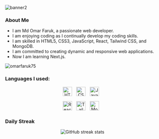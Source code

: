 ![banner2](https://github.com/omarfaruk75/omarfaruk75/assets/134272454/1bbdd4da-dc44-4aed-a44c-511df08af5bc)

### About Me
- I am Md Omar Faruk, a passionate web developer.
- I am enjoying coding as I continually develop my coding skills.
- I am skilled in HTML5, CSS3, JavaScript, React, Tailwind CSS, and MongoDB.
- I am committed to creating dynamic and responsive web applications.
- Now I am learning Next.js.

<p align="left">
  <img
    src="https://komarev.com/ghpvc/?username=omarfaruk75"
    alt="omarfaruk75"
  />
</p>

### Languages I used:
<p align="center">
<img  alt="HTML5" width="30px" src="https://cdn.jsdelivr.net/gh/devicons/devicon/icons/html5/html5-original.svg" style="padding-right:10px;" />
<img  alt="CSS3" width="30px" src="https://cdn.jsdelivr.net/gh/devicons/devicon/icons/css3/css3-original.svg" style="padding-right:10px;" />
<img  alt="JavaScript" width="30px" src="https://cdn.jsdelivr.net/gh/devicons/devicon/icons/javascript/javascript-original.svg" style="padding-right:10px;" />
</p>
<p align="center">
<img  alt="React" width="30px" src="https://cdn.jsdelivr.net/gh/devicons/devicon/icons/react/react-original.svg" style="padding-right:10px;" />          
<img  width="30px" alt="Tailwind" src="https://cdn.jsdelivr.net/gh/devicons/devicon@latest/icons/tailwindcss/tailwindcss-original.svg" style="padding-right:10px;" />       
<img  alt="MongoDB" width="30px" src="https://cdn.jsdelivr.net/gh/devicons/devicon/icons/mongodb/mongodb-original.svg" style="padding-right:10px;" />
</p>

### Daily Streak

<p align="center">
  <img src="https://streak-stats.demolab.com/?user=omarfaruk75" alt="GitHub streak stats" />
</p>





